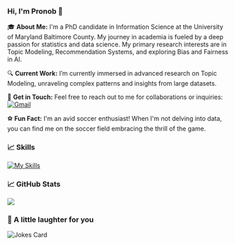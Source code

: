### Hi, I'm Pronob 👋

🎓 **About Me:**
I'm a PhD candidate in Information Science at the University of Maryland Baltimore County. My journey in academia is fueled by a deep passion for statistics and data science. My primary research interests are in Topic Modeling, Recommendation Systems, and exploring Bias and Fairness in AI.

🔍 **Current Work:**
I’m currently immersed in advanced research on Topic Modeling, unraveling complex patterns and insights from large datasets.

📧 **Get in Touch:**
Feel free to reach out to me for collaborations or inquiries: [![Gmail](https://img.shields.io/badge/-Gmail-D14836?style=flat-square&logo=Gmail&logoColor=white)](mailto:pronob.barman29@gmail.com)

⚽ **Fun Fact:**
I'm an avid soccer enthusiast! When I'm not delving into data, you can find me on the soccer field embracing the thrill of the game.

### :chart_with_upwards_trend: Skills
[![My Skills](https://skillicons.dev/icons?i=py,r,git,github,linkedin,devto,java,tensorflow,pytorch,powershell,postgres,octave,mysql,md,matlab,js,html,css,discord,vscode)](https://skillicons.dev)

### :chart_with_upwards_trend: GitHub Stats
<p><img src="https://github-readme-streak-stats.herokuapp.com/?user=pronob29&theme=dracula"/></p>

### :speak_no_evil: A little laughter for you
![Jokes Card](https://readme-jokes.vercel.app/api?theme=dracula)
